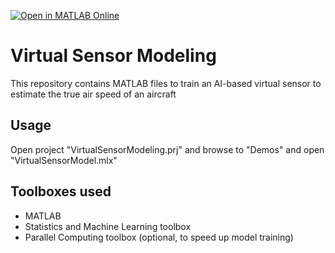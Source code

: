 [![Open in MATLAB Online](https://www.mathworks.com/images/responsive/global/open-in-matlab-online.svg)](https://matlab.mathworks.com/open/github/v1?repo=aloytyno/Virtual-Sensor-Modeling-with-MATLAB-and-AI&file=https://github.com/aloytyno/Virtual-Sensor-Modeling-with-MATLAB-and-AI/blob/main/Demos/VirtualSensorModel.mlx)

# Virtual Sensor Modeling
This repository contains MATLAB files to train an AI-based virtual sensor to estimate the true air speed of an aircraft

## Usage
Open project "VirtualSensorModeling.prj" and browse to "Demos" and open "VirtualSensorModel.mlx"

## Toolboxes used
* MATLAB
* Statistics and Machine Learning toolbox
* Parallel Computing toolbox (optional, to speed up model training)